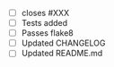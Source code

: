 - [ ] closes #XXX
- [ ] Tests added
- [ ] Passes flake8
- [ ] Updated CHANGELOG
- [ ] Updated README.md
